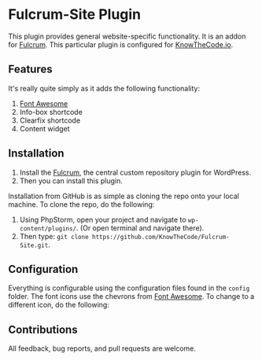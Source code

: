 # Fulcrum-Site Plugin

This plugin provides general website-specific functionality.  It is an addon for [Fulcrum](https://github.com/KnowTheCode/fulcrum).  This particular plugin is configured for [KnowTheCode.io](http://knowthecode.io).
	 	
## Features
It's really quite simply as it adds the following functionality:

1. [Font Awesome](https://fortawesome.github.io/Font-Awesome/)
2. Info-box shortcode
3. Clearfix shortcode
4. Content widget

## Installation

1. Install the [Fulcrum](https://github.com/KnowTheCode/fulcrum), the central custom repository plugin for WordPress.
2. Then you can install this plugin.

Installation from GitHub is as simple as cloning the repo onto your local machine.  To clone the repo, do the following:

1. Using PhpStorm, open your project and navigate to `wp-content/plugins/`. (Or open terminal and navigate there).
2. Then type: `git clone https://github.com/KnowTheCode/Fulcrum-Site.git`.

## Configuration
Everything is configurable using the configuration files found in the `config` folder.  The font icons use the chevrons from [Font Awesome](https://fortawesome.github.io/Font-Awesome/).  To change to a different icon, do the following:

## Contributions

All feedback, bug reports, and pull requests are welcome.